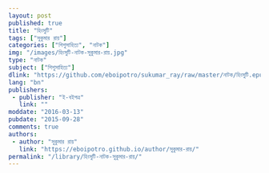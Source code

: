 ```yaml
---
layout: post
published: true
title: "হিংসুটি"
tags: ["সুকুমার রায়"]
categories: ["শিশুসাহিত্য", "নাটক"]
img: "/images/হিংসুটি-নাটক-সুকুমার-রায়.jpg"
type: "নাটক"
subject: ["শিশুসাহিত্য"]
dlink: "https://github.com/eboipotro/sukumar_ray/raw/master/নাটক/হিংসুটি.epub"
lang: "bn"
publishers: 
 - publisher: "ই-বইপত্র"
   link: ""
moddate: "2016-03-13"
pubdate: "2015-09-28"
comments: true
authors: 
 - author: "সুকুমার রায়"
   link: "https://eboipotro.github.io/author/সুকুমার-রায়/"
permalink: "/library/হিংসুটি-নাটক-সুকুমার-রায়/"
---
```

